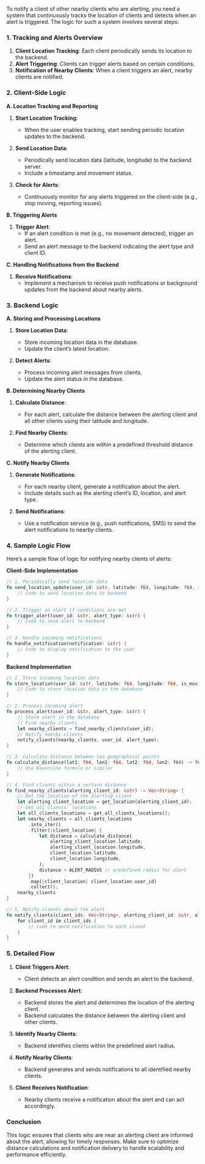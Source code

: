 To notify a client of other nearby clients who are alerting, you need a system that continuously tracks the location of clients and detects when an alert is triggered. The logic for such a system involves several steps:

### 1. **Tracking and Alerts Overview**

1. **Client Location Tracking**: Each client periodically sends its location to the backend.
2. **Alert Triggering**: Clients can trigger alerts based on certain conditions.
3. **Notification of Nearby Clients**: When a client triggers an alert, nearby clients are notified.

### 2. **Client-Side Logic**

**A. Location Tracking and Reporting**

1. **Start Location Tracking**:
   - When the user enables tracking, start sending periodic location updates to the backend.

2. **Send Location Data**:
   - Periodically send location data (latitude, longitude) to the backend server.
   - Include a timestamp and movement status.

3. **Check for Alerts**:
   - Continuously monitor for any alerts triggered on the client-side (e.g., stop moving, reporting issues).

**B. Triggering Alerts**

1. **Trigger Alert**:
   - If an alert condition is met (e.g., no movement detected), trigger an alert.
   - Send an alert message to the backend indicating the alert type and client ID.

**C. Handling Notifications from the Backend**

1. **Receive Notifications**:
   - Implement a mechanism to receive push notifications or background updates from the backend about nearby alerts.

### 3. **Backend Logic**

**A. Storing and Processing Locations**

1. **Store Location Data**:
   - Store incoming location data in the database.
   - Update the client’s latest location.

2. **Detect Alerts**:
   - Process incoming alert messages from clients.
   - Update the alert status in the database.

**B. Determining Nearby Clients**

1. **Calculate Distance**:
   - For each alert, calculate the distance between the alerting client and all other clients using their latitude and longitude.

2. **Find Nearby Clients**:
   - Determine which clients are within a predefined threshold distance of the alerting client.

**C. Notify Nearby Clients**

1. **Generate Notifications**:
   - For each nearby client, generate a notification about the alert.
   - Include details such as the alerting client’s ID, location, and alert type.

2. **Send Notifications**:
   - Use a notification service (e.g., push notifications, SMS) to send the alert notifications to nearby clients.

### 4. **Sample Logic Flow**

Here’s a sample flow of logic for notifying nearby clients of alerts:

**Client-Side Implementation**

```rust
// 1. Periodically send location data
fn send_location_update(user_id: &str, latitude: f64, longitude: f64, is_moving: bool) {
    // Code to send location data to backend
}

// 2. Trigger an alert if conditions are met
fn trigger_alert(user_id: &str, alert_type: &str) {
    // Code to send alert to backend
}

// 3. Handle incoming notifications
fn handle_notification(notification: &str) {
    // Code to display notification to the user
}
```

**Backend Implementation**

```rust
// 1. Store incoming location data
fn store_location(user_id: &str, latitude: f64, longitude: f64, is_moving: bool) {
    // Code to store location data in the database
}

// 2. Process incoming alert
fn process_alert(user_id: &str, alert_type: &str) {
    // Store alert in the database
    // Find nearby clients
    let nearby_clients = find_nearby_clients(user_id);
    // Notify nearby clients
    notify_clients(nearby_clients, user_id, alert_type);
}

// 3. Calculate distance between two geographical points
fn calculate_distance(lat1: f64, lon1: f64, lat2: f64, lon2: f64) -> f64 {
    // Use Haversine formula or similar
}

// 4. Find clients within a certain distance
fn find_nearby_clients(alerting_client_id: &str) -> Vec<String> {
    // Get the location of the alerting client
    let alerting_client_location = get_location(alerting_client_id);
    // Get all clients' locations
    let all_clients_locations = get_all_clients_locations();
    let nearby_clients = all_clients_locations
        .into_iter()
        .filter(|client_location| {
            let distance = calculate_distance(
                alerting_client_location.latitude,
                alerting_client_location.longitude,
                client_location.latitude,
                client_location.longitude,
            );
            distance < ALERT_RADIUS // predefined radius for alert
        })
        .map(|client_location| client_location.user_id)
        .collect();
    nearby_clients
}

// 5. Notify clients about the alert
fn notify_clients(client_ids: Vec<String>, alerting_client_id: &str, alert_type: &str) {
    for client_id in client_ids {
        // Code to send notification to each client
    }
}
```

### 5. **Detailed Flow**

1. **Client Triggers Alert**:
   - Client detects an alert condition and sends an alert to the backend.

2. **Backend Processes Alert**:
   - Backend stores the alert and determines the location of the alerting client.
   - Backend calculates the distance between the alerting client and other clients.

3. **Identify Nearby Clients**:
   - Backend identifies clients within the predefined alert radius.

4. **Notify Nearby Clients**:
   - Backend generates and sends notifications to all identified nearby clients.

5. **Client Receives Notification**:
   - Nearby clients receive a notification about the alert and can act accordingly.

### Conclusion

This logic ensures that clients who are near an alerting client are informed about the alert, allowing for timely responses. Make sure to optimize distance calculations and notification delivery to handle scalability and performance efficiently.